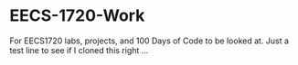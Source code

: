 # EECS-1720-Work
For EECS1720 labs, projects, and 100 Days of Code to be looked at.
Just a test line to see if I cloned this right ...
